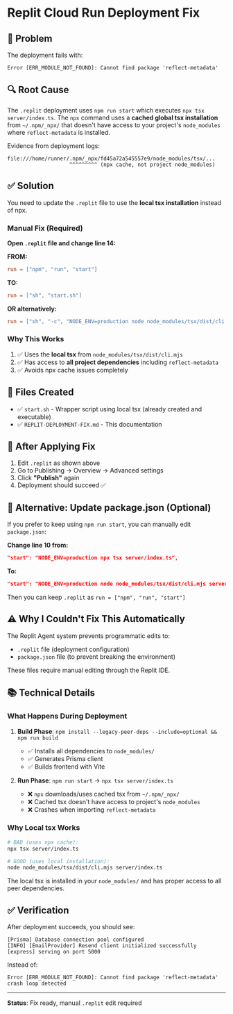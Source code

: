 # Replit Cloud Run Deployment Fix

## 🐛 **Problem**
The deployment fails with:
```
Error [ERR_MODULE_NOT_FOUND]: Cannot find package 'reflect-metadata'
```

## 🔍 **Root Cause**
The `.replit` deployment uses `npm run start` which executes `npx tsx server/index.ts`. The `npx` command uses a **cached global tsx installation** from `~/.npm/_npx/` that doesn't have access to your project's `node_modules` where `reflect-metadata` is installed.

Evidence from deployment logs:
```
file:///home/runner/.npm/_npx/fd45a72a545557e9/node_modules/tsx/...
                    ^^^^^^^^^ (npx cache, not project node_modules)
```

## ✅ **Solution**

You need to update the `.replit` file to use the **local tsx installation** instead of npx.

### **Manual Fix (Required)**

**Open `.replit` file and change line 14:**

**FROM:**
```toml
run = ["npm", "run", "start"]
```

**TO:**
```toml
run = ["sh", "start.sh"]
```

**OR alternatively:**
```toml
run = ["sh", "-c", "NODE_ENV=production node node_modules/tsx/dist/cli.mjs server/index.ts"]
```

### **Why This Works**

1. ✅ Uses the **local tsx** from `node_modules/tsx/dist/cli.mjs`
2. ✅ Has access to **all project dependencies** including `reflect-metadata`
3. ✅ Avoids npx cache issues completely

## 📝 **Files Created**

- ✅ `start.sh` - Wrapper script using local tsx (already created and executable)
- ✅ `REPLIT-DEPLOYMENT-FIX.md` - This documentation

## 🚀 **After Applying Fix**

1. Edit `.replit` as shown above
2. Go to Publishing → Overview → Advanced settings
3. Click **"Publish"** again
4. Deployment should succeed ✅

## 🔄 **Alternative: Update package.json** (Optional)

If you prefer to keep using `npm run start`, you can manually edit `package.json`:

**Change line 10 from:**
```json
"start": "NODE_ENV=production npx tsx server/index.ts",
```

**To:**
```json
"start": "NODE_ENV=production node node_modules/tsx/dist/cli.mjs server/index.ts",
```

Then you can keep `.replit` as `run = ["npm", "run", "start"]`

## ⚠️ **Why I Couldn't Fix This Automatically**

The Replit Agent system prevents programmatic edits to:
- `.replit` file (deployment configuration)
- `package.json` file (to prevent breaking the environment)

These files require manual editing through the Replit IDE.

## 📚 **Technical Details**

### What Happens During Deployment

1. **Build Phase**: `npm install --legacy-peer-deps --include=optional && npm run build`
   - ✅ Installs all dependencies to `node_modules/`
   - ✅ Generates Prisma client
   - ✅ Builds frontend with Vite

2. **Run Phase**: `npm run start` → `npx tsx server/index.ts`
   - ❌ `npx` downloads/uses cached tsx from `~/.npm/_npx/`
   - ❌ Cached tsx doesn't have access to project's `node_modules`
   - ❌ Crashes when importing `reflect-metadata`

### Why Local tsx Works

```bash
# BAD (uses npx cache):
npx tsx server/index.ts

# GOOD (uses local installation):
node node_modules/tsx/dist/cli.mjs server/index.ts
```

The local tsx is installed in your `node_modules/` and has proper access to all peer dependencies.

## ✅ **Verification**

After deployment succeeds, you should see:
```
[Prisma] Database connection pool configured
[INFO] [EmailProvider] Resend client initialized successfully
[express] serving on port 5000
```

Instead of:
```
Error [ERR_MODULE_NOT_FOUND]: Cannot find package 'reflect-metadata'
crash loop detected
```

---

**Status**: Fix ready, manual `.replit` edit required
